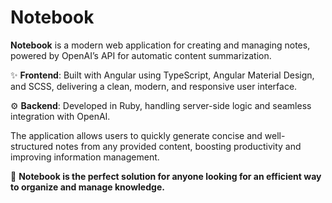 # Notebook

**Notebook** is a modern web application for creating and managing notes, powered by OpenAI’s API for automatic content summarization.  

✨ **Frontend**: Built with Angular using TypeScript, Angular Material Design, and SCSS, delivering a clean, modern, and responsive user interface.  

⚙️ **Backend**: Developed in Ruby, handling server-side logic and seamless integration with OpenAI.  

The application allows users to quickly generate concise and well-structured notes from any provided content, boosting productivity and improving information management.  

📒 **Notebook is the perfect solution for anyone looking for an efficient way to organize and manage knowledge.**
